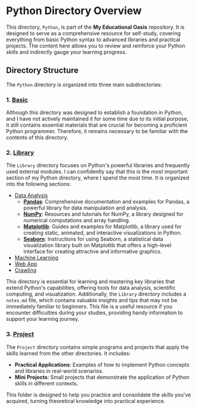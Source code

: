 # Python Directory Overview

This directory, `Python`, is part of the **My Educational Oasis** repository. It is designed to serve as a comprehensive resource for self-study, covering everything from basic Python syntax to advanced libraries and practical projects. The content here allows you to review and reinforce your Python skills and indirectly gauge your learning progress.

## Directory Structure

The `Python` directory is organized into three main subdirectories:

### 1. [Basic](Basic)

Although this directory was designed to establish a foundation in Python, and I have not actively maintained it for some time due to its initial purpose, it still contains essential materials that are crucial for becoming a proficient Python programmer. Therefore, it remains necessary to be familiar with the contents of this directory.

### 2. [Library](Library)

The `Library` directory focuses on Python's powerful libraries and frequently used external modules. I can confidently say that this is the most important section of my Python directory, where I spend the most time.
It is organized into the following sections:

- [Data Analysis](Data_Analysis)
  - **[Pandas](pandas)**: Comprehensive documentation and examples for Pandas, a powerful library for data manipulation and analysis.
  - **[NumPy](numpy)**: Resources and tutorials for NumPy, a library designed for numerical computations and array handling.
  - **[Matplotlib](matplotlib)**: Guides and examples for Matplotlib, a library used for creating static, animated, and interactive visualizations in Python.
  - **[Seaborn](seaborn)**: Instructions for using Seaborn, a statistical data visualization library built on Matplotlib that offers a high-level interface for creating attractive and informative graphics.
- [Machine Learning](MC_Learning)
- [Web App](Web_App)
- [Crawling](Crawling)

This directory is essential for learning and mastering key libraries that extend Python's capabilities, offering tools for data analysis, scientific computing, and visualization. Additionally, the `Library` directory includes a `notes.md` file, which contains valuable insights and tips that may not be immediately familiar to beginners. This file is a useful resource if you encounter difficulties during your studies, providing handy information to support your learning journey.


### 3. [Project](Project)

The `Project` directory contains simple programs and projects that apply the skills learned from the other directories. It includes:

- **Practical Applications**: Examples of how to implement Python concepts and libraries in real-world scenarios.
- **Mini Projects**: Small projects that demonstrate the application of Python skills in different contexts.

This folder is designed to help you practice and consolidate the skills you've acquired, turning theoretical knowledge into practical experience.




